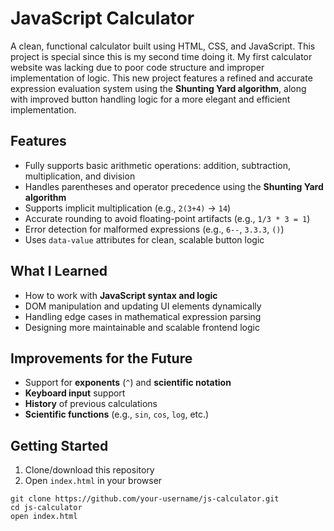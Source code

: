 # JavaScript Calculator

A clean, functional calculator built using HTML, CSS, and JavaScript. This project is special since this is my second time doing it. My first calculator website was lacking due to poor code structure and improper implementation of logic. This new project features a refined and accurate expression evaluation system using the **Shunting Yard algorithm**, along with improved button handling logic for a more elegant and efficient implementation.

## Features

-  Fully supports basic arithmetic operations: addition, subtraction, multiplication, and division  
-  Handles parentheses and operator precedence using the **Shunting Yard algorithm**  
-  Supports implicit multiplication (e.g., `2(3+4)` → `14`)  
-  Accurate rounding to avoid floating-point artifacts (e.g., `1/3 * 3 = 1`)  
-  Error detection for malformed expressions (e.g., `6--`, `3.3.3`, `()`)  
-  Uses `data-value` attributes for clean, scalable button logic  

## What I Learned

- How to work with **JavaScript syntax and logic**
- DOM manipulation and updating UI elements dynamically
- Handling edge cases in mathematical expression parsing
- Designing more maintainable and scalable frontend logic

## Improvements for the Future

- Support for **exponents** (`^`) and **scientific notation**
- **Keyboard input** support
- **History** of previous calculations
- **Scientific functions** (e.g., `sin`, `cos`, `log`, etc.)

## Getting Started

1. Clone/download this repository
2. Open `index.html` in your browser

```
git clone https://github.com/your-username/js-calculator.git
cd js-calculator
open index.html
```

